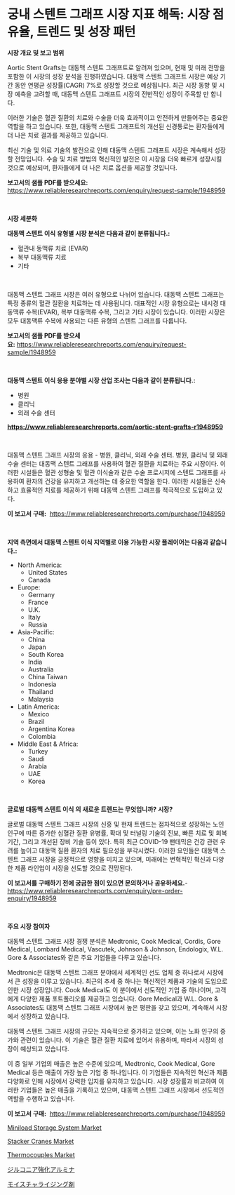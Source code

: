 <p><h1>궁내 스텐트 그래프 시장 지표 해독: 시장 점유율, 트렌드 및 성장 패턴</h1></p><p><strong>시장 개요 및 보고 범위</strong></p>
<p><p>Aortic Stent Grafts는 대동맥 스텐트 그래프트로 알려져 있으며, 현재 및 미래 전망을 포함한 이 시장의 성장 분석을 진행하였습니다. 대동맥 스텐트 그래프트 시장은 예상 기간 동안 연평균 성장률(CAGR) 7%로 성장할 것으로 예상됩니다. 최근 시장 동향 및 시장 예측을 고려할 때, 대동맥 스텐트 그래프트 시장의 전반적인 성장이 주목할 만 합니다.</p><p>이러한 기술은 혈관 질환의 치료와 수술을 더욱 효과적이고 안전하게 만들어주는 중요한 역할을 하고 있습니다. 또한, 대동맥 스텐트 그래프트의 개선된 신경통로는 환자들에게 더 나은 치료 결과를 제공하고 있습니다.</p><p>최신 기술 및 의료 기술의 발전으로 인해 대동맥 스텐트 그래프트 시장은 계속해서 성장할 전망입니다. 수술 및 치료 방법의 혁신적인 발전은 이 시장을 더욱 빠르게 성장시킬 것으로 예상되며, 환자들에게 더 나은 치료 옵션을 제공할 것입니다.</p></p>
<p><strong>보고서의 샘플 PDF를 받으세요:</strong> <a href="https://www.reliableresearchreports.com/enquiry/request-sample/1948959">https://www.reliableresearchreports.com/enquiry/request-sample/1948959</a></p>
<p>&nbsp;</p>
<p><strong>시장 세분화</strong></p>
<p><strong>대동맥 스텐트 이식 유형별 시장 분석은 다음과 같이 분류됩니다.:</strong></p>
<p><ul><li>혈관내 동맥류 치료 (EVAR)</li><li>복부 대동맥류 치료</li><li>기타</li></ul></p>
<p>&nbsp;</p>
<p><p>대동맥 스텐트 그래프 시장은 여러 유형으로 나뉘어 있습니다. 대동맥 스텐트 그래프는 특정 종류의 혈관 질환을 치료하는 데 사용됩니다. 대표적인 시장 유형으로는 내시경 대동맥류 수복(EVAR), 복부 대동맥류 수복, 그리고 기타 시장이 있습니다. 이러한 시장은 모두 대동맥류 수복에 사용되는 다른 유형의 스텐트 그래프를 다룹니다.</p></p>
<p><strong>보고서의 샘플 PDF를 받으세요:</strong>&nbsp;<a href="https://www.reliableresearchreports.com/enquiry/request-sample/1948959">https://www.reliableresearchreports.com/enquiry/request-sample/1948959</a></p>
<p>&nbsp;</p>
<p><strong> 대동맥 스텐트 이식 응용 분야별 시장 산업 조사는 다음과 같이 분류됩니다.:</strong></p>
<p><ul><li>병원</li><li>클리닉</li><li>외래 수술 센터</li></ul></p>
<p><strong><a href="https://www.reliableresearchreports.com/aortic-stent-grafts-r1948959">https://www.reliableresearchreports.com/aortic-stent-grafts-r1948959</a></strong></p>
<p>&nbsp;</p>
<p><p>대동맥 스텐트 그래프 시장의 응용 - 병원, 클리닉, 외래 수술 센터. 병원, 클리닉 및 외래 수술 센터는 대동맥 스텐트 그래프를 사용하여 혈관 질환을 치료하는 주요 시장이다. 이러한 시설들은 혈관 성형술 및 혈관 이식술과 같은 수술 프로시저에 스텐트 그래프를 사용하여 환자의 건강을 유지하고 개선하는 데 중요한 역할을 한다. 이러한 시설들은 신속하고 효율적인 치료를 제공하기 위해 대동맥 스텐트 그래프를 적극적으로 도입하고 있다.</p></p>
<p><strong>이 보고서 구매:</strong>&nbsp; <a href="https://www.reliableresearchreports.com/purchase/1948959">https://www.reliableresearchreports.com/purchase/1948959</a></p>
<p>&nbsp;</p>
<p><strong>지역 측면에서 대동맥 스텐트 이식 지역별로 이용 가능한 시장 플레이어는 다음과 같습니다.:</strong></p>
<p><ul>
    <li>
        North America:
        <ul>
            <li>United States</li>
            <li>Canada</li>
        </ul>
    </li>
    <li>
        Europe:
        <ul>
            <li>Germany</li>
            <li>France</li>
            <li>U.K.</li>
            <li>Italy</li>
            <li>Russia</li>
        </ul>
    </li>
    <li>
        Asia-Pacific:
        <ul>
            <li>China</li>
            <li>Japan</li>
            <li>South Korea</li>
            <li>India</li>
            <li>Australia</li>
            <li>China Taiwan</li>
            <li>Indonesia</li>
            <li>Thailand</li>
            <li>Malaysia</li>
        </ul>
    </li>
    <li>
        Latin America:
        <ul>
            <li>Mexico</li>
            <li>Brazil</li>
            <li>Argentina Korea</li>
            <li>Colombia</li>
        </ul>
    </li>
    <li>
        Middle East & Africa:
        <ul>
            <li>Turkey</li>
            <li>Saudi</li>
            <li>Arabia</li>
            <li>UAE</li>
            <li>Korea</li>
        </ul>
    </li>
    </ul></p>
<p>&nbsp;</p>
<p><strong>글로벌 대동맥 스텐트 이식 의 새로운 트렌드는 무엇입니까? 시장?</strong></p>
<p><p>글로벌 대동맥 스텐트 그래프 시장의 신흥 및 현재 트렌드는 점차적으로 성장하는 노인 인구에 따른 증가한 심혈관 질환 유병률, 확대 및 터널링 기술의 진보, 빠른 치료 및 회복 기간, 그리고 개선된 장비 기술 등이 있다. 특히 최근 COVID-19 팬데믹은 건강 관련 우려를 높이고 대동맥 질환 환자의 치료 필요성을 부각시켰다. 이러한 요인들은 대동맥 스텐트 그래프 시장을 긍정적으로 영향을 미치고 있으며, 미래에는 변혁적인 혁신과 다양한 제품 라인업이 시장을 선도할 것으로 전망된다.</p></p>
<p><strong>이 보고서를 구매하기 전에 궁금한 점이 있으면 문의하거나 공유하세요.</strong>- <a href="https://www.reliableresearchreports.com/enquiry/pre-order-enquiry/1948959">https://www.reliableresearchreports.com/enquiry/pre-order-enquiry/1948959</a></p>
<p>&nbsp;</p>
<p><strong>주요 시장 참여자</strong></p>
<p><p>대동맥 스텐트 그래프 시장 경쟁 분석은 Medtronic, Cook Medical, Cordis, Gore Medical, Lombard Medical, Vascutek, Johnson & Johnson, Endologix, W.L. Gore & Associates와 같은 주요 기업들을 다루고 있습니다.</p><p>Medtronic은 대동맥 스텐트 그래프 분야에서 세계적인 선도 업체 중 하나로서 시장에서 큰 성장을 이루고 있습니다. 최근의 추세 중 하나는 혁신적인 제품과 기술의 도입으로 인한 시장 성장입니다. Cook Medical도 이 분야에서 선도적인 기업 중 하나이며, 고객에게 다양한 제품 포트폴리오를 제공하고 있습니다. Gore Medical과 W.L. Gore & Associates도 대동맥 스텐트 그래프 시장에서 높은 평판을 갖고 있으며, 계속해서 시장에서 성장하고 있습니다.</p><p>대동맥 스텐트 그래프 시장의 규모는 지속적으로 증가하고 있으며, 이는 노화 인구의 증가와 관련이 있습니다. 이 기술은 혈관 질환 치료에 있어서 유용하며, 따라서 시장의 성장이 예상되고 있습니다.</p><p>이 중 일부 기업의 매출은 높은 수준에 있으며, Medtronic, Cook Medical, Gore Medical 등은 매출이 가장 높은 기업 중 하나입니다. 이 기업들은 지속적인 혁신과 제품 다양화로 인해 시장에서 강력한 입지를 유지하고 있습니다. 시장 성장률과 비교하여 이러한 기업들은 높은 매출을 기록하고 있으며, 대동맥 스텐트 그래프 시장에서 선도적인 역할을 수행하고 있습니다.</p></p>
<p><strong>이 보고서 구매:</strong>&nbsp;&nbsp;<a href="https://www.reliableresearchreports.com/purchase/1948959">https://www.reliableresearchreports.com/purchase/1948959</a></p>
<p><p><a href="https://view.publitas.com/reportprime-1/miniload-storage-system-market-trends-and-market-analysis-forecasted-for-period-2024-2031/">Miniload Storage System Market</a></p><p><a href="https://view.publitas.com/reportprime-1/stacker-cranes-market-comprehensive-assessment-by-type-application-and-geography/">Stacker Cranes Market</a></p><p><a href="https://github.com/khayangel/Market-Research-Report-List-2/blob/main/thermocouples-market.md">Thermocouples Market</a></p><p><a href="https://github.com/gfggqjbfys368009/Market-Research-Report-List-1/blob/main/538724029310.md">ジルコニア強化アルミナ</a></p><p><a href="https://github.com/qwpelcjko9242629/Market-Research-Report-List-1/blob/main/516478229309.md">モイスチャライジング剤</a></p></p>